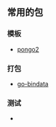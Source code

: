 ## 常用的包


### 模板

- [pongo2](https://github.com/flosch/pongo2)

### 打包

- [go-bindata](https://github.com/jteeuwen/go-bindata)

### 测试

-

